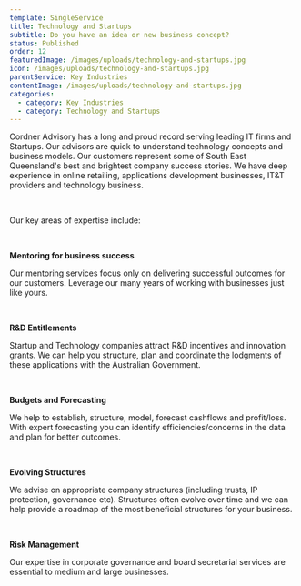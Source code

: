 ```yaml
---
template: SingleService
title: Technology and Startups
subtitle: Do you have an idea or new business concept?
status: Published
order: 12
featuredImage: /images/uploads/technology-and-startups.jpg
icon: /images/uploads/technology-and-startups.jpg
parentService: Key Industries
contentImage: /images/uploads/technology-and-startups.jpg
categories:
  - category: Key Industries
  - category: Technology and Startups
---
```


Cordner Advisory has a long and proud record serving leading IT firms and Startups.
Our advisors are quick to understand technology concepts and business models. Our customers represent some of South East Queensland's best and brightest company success stories. We have deep experience in online retailing, applications development businesses, IT&T providers and technology business.

<br />

Our key areas of expertise include:

<br />

**Mentoring for business success**

Our mentoring services focus only on delivering successful outcomes for our customers. Leverage our many years of working with businesses just like yours.

<br />

**R&D Entitlements**

Startup and Technology companies attract R&D incentives and innovation grants. We can help you structure, plan and coordinate the lodgments of these applications with the Australian Government.

<br />

**Budgets and Forecasting**

We help to establish, structure, model, forecast cashflows and profit/loss. With expert forecasting you can identify efficiencies/concerns in the data and plan for better outcomes.

<br />

**Evolving Structures**

We advise on appropriate company structures (including trusts, IP protection, governance etc). Structures often evolve over time and we can help provide a roadmap of the most beneficial structures for your business.

<br />

**Risk Management**

Our expertise in corporate governance and board secretarial services are essential to medium and large businesses.
